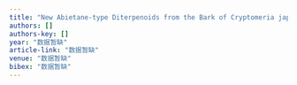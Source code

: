 ```yaml
---
title: "New Abietane-type Diterpenoids from the Bark of Cryptomeria japonica"
authors: []
authors-key: []
year: "数据暂缺"
article-link: "数据暂缺"
venue: "数据暂缺"
bibex: "数据暂缺"
---
```

